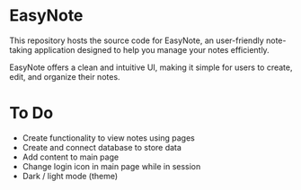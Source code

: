 # EasyNote
This repository hosts the source code for EasyNote, an user-friendly note-taking application designed to help you manage your notes efficiently. 

EasyNote offers a clean and intuitive UI, making it simple for users to create, edit, and organize their notes.

# To Do

- Create functionality to view notes using pages
- Create and connect database to store data
- Add content to main page
- Change login icon in main page while in session
- Dark / light mode (theme)